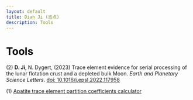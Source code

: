 ```yaml
---
layout: default
title: Dian Ji (吉点)
description: Tools
---
```


# <span style="color:black">Tools</span>
 
(2) **D. Ji**, N. Dygert, (2023) Trace element evidence for serial processing of the lunar flotation crust and a depleted bulk Moon. <em>Earth and Planetary Science Letters</em>. [doi: 10.1016/j.epsl.2022.117958](https://doi.org/10.1016/j.epsl.2022.117958)<br>

(1) [Apatite trace element partition coefficients calculator](https://doi.org/10.1080/00206814.2019.1697968)
